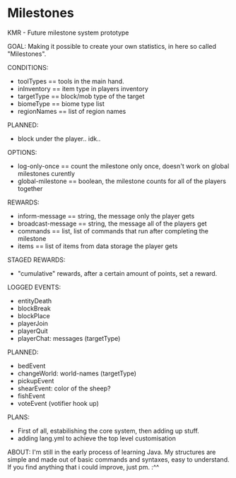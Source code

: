 # Milestones
KMR - Future milestone system prototype

GOAL:
  Making it possible to create your own statistics, in here so called "Milestones".
  
CONDITIONS:
  - toolTypes == tools in the main hand.
  - inInventory == item type in players inventory
  - targetType == block/mob type of the target
  - biomeType == biome type list
  - regionNames == list of region names

 PLANNED:
  - block under the player.. idk..

OPTIONS:
  - log-only-once == count the milestone only once, doesn't work on global milestones curently
  - global-milestone == boolean, the milestone counts for all of the players together

REWARDS:
  - inform-message == string, the message only the player gets
  - broadcast-message == string, the message all of the players get
  - commands == list<string>, list of commands that run after completing the milestone
  - items == list of items from data storage the player gets

 STAGED REWARDS:
  - "cumulative" rewards, after a certain amount of points, set a reward.
  
LOGGED EVENTS:
  - entityDeath
  - blockBreak
  - blockPlace
  - playerJoin
  - playerQuit
  - playerChat: messages (targetType)

PLANNED:
  - bedEvent
  - changeWorld: world-names (targetType)
  - pickupEvent
  - shearEvent: color of the sheep?
  - fishEvent
  - voteEvent (votifier hook up)

PLANS:
  - First of all, estabilishing the core system, then adding up stuff.
  - adding lang.yml to achieve the top level customisation

ABOUT:
  I'm still in the early process of learning Java. My structures are simple and made out of basic commands and syntaxes, easy to understand.
  If you find anything that i could improve, just pm. :^^
